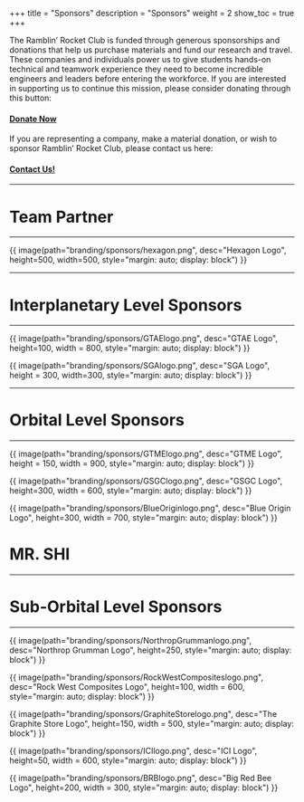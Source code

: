 +++
title = "Sponsors"
description = "Sponsors"
weight = 2
show_toc = true
+++

The Ramblin’ Rocket Club is funded through generous sponsorships and donations that help us purchase materials and fund our research and travel. These companies and individuals power us to give students hands-on technical and teamwork experience they need to become incredible engineers and leaders before entering the workforce. If you are interested in supporting us to continue this mission, please consider donating through this button:
#### [**Donate Now**](https://epay.gatech.edu/C20793_ustores/web/product_detail.jsp?PRODUCTID=5070)
If you are representing a company, make a material donation, or wish to sponsor Ramblin’ Rocket Club, please contact us here:
#### [**Contact Us!**](mailto:ramblinrocketclub@gmail.com)
---

# **Team Partner** 
---

{{ image(path="branding/sponsors/hexagon.png", desc="Hexagon Logo", height=500, width=500, style="margin: auto; display: block") }}
    
---
    
# **Interplanetary Level Sponsors**
---
 
 {{ image(path="branding/sponsors/GTAElogo.png", desc="GTAE Logo", height=100, width = 800, style="margin: auto; display: block") }}

{{ image(path="branding/sponsors/SGAlogo.png", desc="SGA Logo", height = 300, width=300, style="margin: auto; display: block") }}

---  
# **Orbital Level Sponsors**
---

{{ image(path="branding/sponsors/GTMElogo.png", desc="GTME Logo", height = 150, width = 900, style="margin: auto; display: block") }}

{{ image(path="branding/sponsors/GSGClogo.png", desc="GSGC Logo", height=300, width = 600, style="margin: auto; display: block") }}

{{ image(path="branding/sponsors/BlueOriginlogo.png", desc="Blue Origin Logo", height=300, width = 700, style="margin: auto; display: block") }}

# **MR. SHI**
---
    
# **Sub-Orbital Level Sponsors**
---

{{ image(path="branding/sponsors/NorthropGrummanlogo.png", desc="Northrop Grumman Logo", height=250,  style="margin: auto; display: block") }}

{{ image(path="branding/sponsors/RockWestCompositeslogo.png", desc="Rock West Composites Logo", height=100, width = 600,  style="margin: auto; display: block") }}

{{ image(path="branding/sponsors/GraphiteStorelogo.png", desc="The Graphite Store Logo", height=150, width = 500, style="margin: auto; display: block") }}

{{ image(path="branding/sponsors/ICIlogo.png", desc="ICI Logo", height=50, width = 600, style="margin: auto; display: block") }}

{{ image(path="branding/sponsors/BRBlogo.png", desc="Big Red Bee Logo", height=200, width = 300, style="margin: auto; display: block") }}

